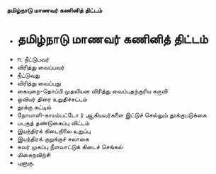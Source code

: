 **தமிழ்நாடு மாணவர் கணினித் திட்டம்**
- # தமிழ்நாடு மாணவர் கணினித் திட்டம்
- n. நீட்டுபவர்
- விரித்து வைப்பவர்
- நீட்டுவது
- விரித்து வைப்பது
- கையுறை-தொப்பி முதலியன விரித்து வைப்பதற்குரிய கருவி
- ஒவியர் திரை உறுதிச்சட்டம்
- தூக்கு கட்டில்
- நோயாளி-காயம்பட்டோ ர் ஆகியவர்களை இட்டுச் செல்லும் தூக்குபடுக்கை
- படகுத் தண்டுகைப்பு விட்டம்
- இயந்திரக் கிடைநிலை உறுப்பு
- இயந்திரக் குறுக்குச் சலாகை
- சுவர் முகப்பு நீளவாட்டுக் கிடைச் செங்கல்
- மிகைநவிற்சி
- புளுகு.

